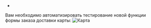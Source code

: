 
-
Вам необходимо автоматизировать тестирование новой функции формы заказа доставки карты:
![Карта](https://github.com/netology-code/aqa-homeworks/blob/master/patterns/pic/order.png)
